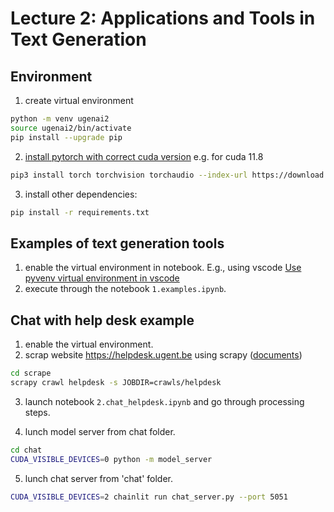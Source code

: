# Lecture 2: Applications and Tools in Text Generation

## Environment

1. create virtual environment
``` bash
python -m venv ugenai2
source ugenai2/bin/activate
pip install --upgrade pip
```

2. [install pytorch with correct cuda version](https://pytorch.org/get-started/locally/)
e.g. for cuda 11.8
```bash
pip3 install torch torchvision torchaudio --index-url https://download.pytorch.org/whl/cu118
```

3. install other dependencies:
```bash
pip install -r requirements.txt
```


## Examples of text generation tools
1. enable the virtual environment in notebook. E.g., using vscode [Use pyvenv virtual environment in vscode](https://techinscribed.com/python-virtual-environment-in-vscode/)
2. execute through the notebook `1.examples.ipynb`.



## Chat with help desk example
1. enable the virtual environment.
2. scrap website https://helpdesk.ugent.be using scrapy ([documents](https://docs.scrapy.org/en/latest))
```bash
cd scrape
scrapy crawl helpdesk -s JOBDIR=crawls/helpdesk
```

3. launch notebook `2.chat_helpdesk.ipynb` and go through processing steps.

4. lunch model server from chat folder.
```bash
cd chat
CUDA_VISIBLE_DEVICES=0 python -m model_server
```

5. lunch chat server from 'chat' folder.
``` bash
CUDA_VISIBLE_DEVICES=2 chainlit run chat_server.py --port 5051
```
